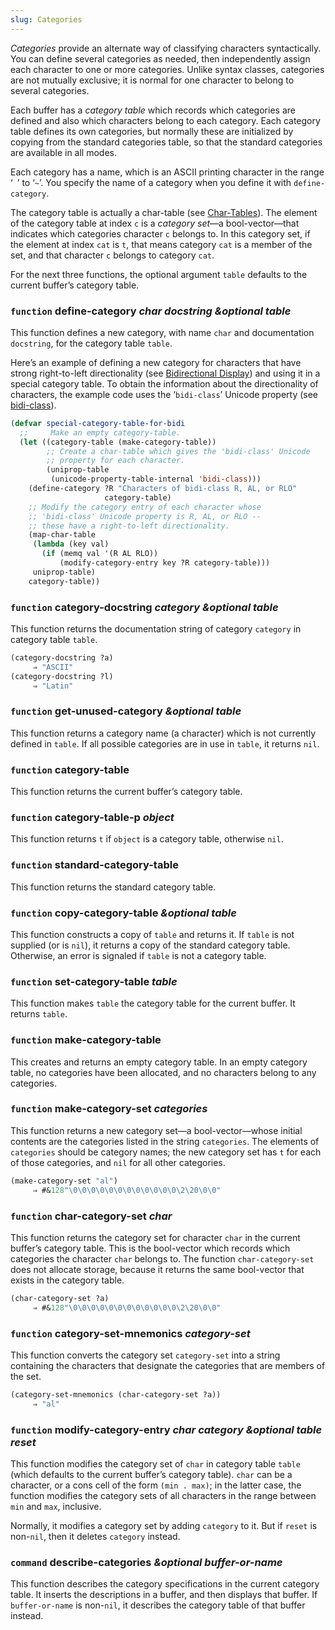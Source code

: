 ```yaml
---
slug: Categories
---
```


*Categories* provide an alternate way of classifying characters syntactically. You can define several categories as needed, then independently assign each character to one or more categories. Unlike syntax classes, categories are not mutually exclusive; it is normal for one character to belong to several categories.

Each buffer has a *category table* which records which categories are defined and also which characters belong to each category. Each category table defines its own categories, but normally these are initialized by copying from the standard categories table, so that the standard categories are available in all modes.

Each category has a name, which is an ASCII printing character in the range ‘` `’<!-- /@w --> to ‘`~`’. You specify the name of a category when you define it with `define-category`.

The category table is actually a char-table (see [Char-Tables](/docs/elisp/Char_002dTables)). The element of the category table at index `c` is a *category set*—a bool-vector—that indicates which categories character `c` belongs to. In this category set, if the element at index `cat` is `t`, that means category `cat` is a member of the set, and that character `c` belongs to category `cat`.

For the next three functions, the optional argument `table` defaults to the current buffer’s category table.

### <span className="tag function">`function`</span> **define-category** *char docstring \&optional table*

This function defines a new category, with name `char` and documentation `docstring`, for the category table `table`.

Here’s an example of defining a new category for characters that have strong right-to-left directionality (see [Bidirectional Display](/docs/elisp/Bidirectional-Display)) and using it in a special category table. To obtain the information about the directionality of characters, the example code uses the ‘`bidi-class`’ Unicode property (see [bidi-class](/docs/elisp/Character-Properties)).

```lisp
(defvar special-category-table-for-bidi
  ;;     Make an empty category-table.
  (let ((category-table (make-category-table))
        ;; Create a char-table which gives the 'bidi-class' Unicode
        ;; property for each character.
        (uniprop-table
         (unicode-property-table-internal 'bidi-class)))
    (define-category ?R "Characters of bidi-class R, AL, or RLO"
                     category-table)
    ;; Modify the category entry of each character whose
    ;; 'bidi-class' Unicode property is R, AL, or RLO --
    ;; these have a right-to-left directionality.
    (map-char-table
     (lambda (key val)
       (if (memq val '(R AL RLO))
           (modify-category-entry key ?R category-table)))
     uniprop-table)
    category-table))
```

### <span className="tag function">`function`</span> **category-docstring** *category \&optional table*

This function returns the documentation string of category `category` in category table `table`.

```lisp
(category-docstring ?a)
     ⇒ "ASCII"
(category-docstring ?l)
     ⇒ "Latin"
```

### <span className="tag function">`function`</span> **get-unused-category** *\&optional table*

This function returns a category name (a character) which is not currently defined in `table`. If all possible categories are in use in `table`, it returns `nil`.

### <span className="tag function">`function`</span> **category-table**

This function returns the current buffer’s category table.

### <span className="tag function">`function`</span> **category-table-p** *object*

This function returns `t` if `object` is a category table, otherwise `nil`.

### <span className="tag function">`function`</span> **standard-category-table**

This function returns the standard category table.

### <span className="tag function">`function`</span> **copy-category-table** *\&optional table*

This function constructs a copy of `table` and returns it. If `table` is not supplied (or is `nil`), it returns a copy of the standard category table. Otherwise, an error is signaled if `table` is not a category table.

### <span className="tag function">`function`</span> **set-category-table** *table*

This function makes `table` the category table for the current buffer. It returns `table`.

### <span className="tag function">`function`</span> **make-category-table**

This creates and returns an empty category table. In an empty category table, no categories have been allocated, and no characters belong to any categories.

### <span className="tag function">`function`</span> **make-category-set** *categories*

This function returns a new category set—a bool-vector—whose initial contents are the categories listed in the string `categories`. The elements of `categories` should be category names; the new category set has `t` for each of those categories, and `nil` for all other categories.

```lisp
(make-category-set "al")
     ⇒ #&128"\0\0\0\0\0\0\0\0\0\0\0\0\2\20\0\0"
```

### <span className="tag function">`function`</span> **char-category-set** *char*

This function returns the category set for character `char` in the current buffer’s category table. This is the bool-vector which records which categories the character `char` belongs to. The function `char-category-set` does not allocate storage, because it returns the same bool-vector that exists in the category table.

```lisp
(char-category-set ?a)
     ⇒ #&128"\0\0\0\0\0\0\0\0\0\0\0\0\2\20\0\0"
```

### <span className="tag function">`function`</span> **category-set-mnemonics** *category-set*

This function converts the category set `category-set` into a string containing the characters that designate the categories that are members of the set.

```lisp
(category-set-mnemonics (char-category-set ?a))
     ⇒ "al"
```

### <span className="tag function">`function`</span> **modify-category-entry** *char category \&optional table reset*

This function modifies the category set of `char` in category table `table` (which defaults to the current buffer’s category table). `char` can be a character, or a cons cell of the form `(min . max)`; in the latter case, the function modifies the category sets of all characters in the range between `min` and `max`, inclusive.

Normally, it modifies a category set by adding `category` to it. But if `reset` is non-`nil`, then it deletes `category` instead.

### <span className="tag command">`command`</span> **describe-categories** *\&optional buffer-or-name*

This function describes the category specifications in the current category table. It inserts the descriptions in a buffer, and then displays that buffer. If `buffer-or-name` is non-`nil`, it describes the category table of that buffer instead.

